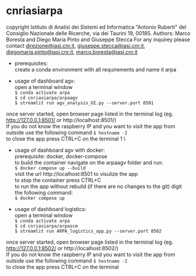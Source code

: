 # cnriasiarpa
copyright Istituto di Analisi dei Sistemi ed Informatica "Antonio Ruberti" del Consiglio Nazionale delle Ricerche, via dei Taurini 19, 00185.
Authors: Marco Boresta and Diego Maria Pinto and Giuseppe Stecca
For any inquirey please contact direzione@iasi.cnr.it, giuseppe.stecca@iasi.cnr.it, diegomaria.pinto@iasi.cnr.it, marco.boresta@iasi.cnr.it

- prerequisites: \
create a conda environment with all requirements and name it arpa


- usage of dashboard agv:\
open a terminal window \
`$ conda activate arpa` \
`$ cd cnriasiarpa/arpaagv` \
`$ streamlit run agv_analysis_UI.py --server.port 8501` 

once server started, open browser page listed in the terminal log (eg. http://127.0.0.1:8501/   or  http://localhost:8501/) \
If you do not know the raspberry IP and you want to visit the app from outside use the following command  `$ hostname -I` \
to close the app press CTRL+C on the terminal 1
\

- usage of dashboard agv with docker:\
  prerequisite: docker, docker-compose \
  to build the container navigate on the arpaagv folder and run: \
  `$ docker compose up --build` \
  visit the url http://localhost:8501 to visulize the app \
  to stop the container press CTRL+C \
  to run the app without rebuild (if there are no changes to the git) digit the following command: \
   `$ docker compose up` 


- usage of dashboard logistics: \
open a terminal window \
`$ conda activate arpa ` \
`$ cd cnriasiarpa/arpascm ` \
`$ streamlit run ARPA_logistics_app.py --server.port 8502` 

once server started, open browser page listed in the terminal log (eg. http://127.0.0.1:8502/   or  http://localhost:8502/) \
If you do not know the raspberry IP and you want to visit the app from outside use the following command  `$ hostname -I` \
to close the app press CTRL+C on the terminal 
